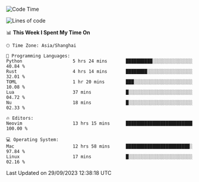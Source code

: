 <!--START_SECTION:waka-->
![Code Time](http://img.shields.io/badge/Code%20Time-1%2C626%20hrs%2013%20mins-blue)

![Lines of code](https://img.shields.io/badge/From%20Hello%20World%20I%27ve%20Written-287.2%20thousand%20lines%20of%20code-blue)

📊 **This Week I Spent My Time On** 

```text
🕑︎ Time Zone: Asia/Shanghai

💬 Programming Languages: 
Python                   5 hrs 24 mins       ██████████░░░░░░░░░░░░░░░   40.84 % 
Rust                     4 hrs 14 mins       ████████░░░░░░░░░░░░░░░░░   32.01 % 
TOML                     1 hr 20 mins        ███░░░░░░░░░░░░░░░░░░░░░░   10.08 % 
Lua                      37 mins             █░░░░░░░░░░░░░░░░░░░░░░░░   04.72 % 
Nu                       18 mins             █░░░░░░░░░░░░░░░░░░░░░░░░   02.33 % 

🔥 Editors: 
Neovim                   13 hrs 15 mins      █████████████████████████   100.00 % 

💻 Operating System: 
Mac                      12 hrs 58 mins      ████████████████████████░   97.84 % 
Linux                    17 mins             █░░░░░░░░░░░░░░░░░░░░░░░░   02.16 % 
```


 Last Updated on 29/09/2023 12:38:18 UTC
<!--END_SECTION:waka-->
